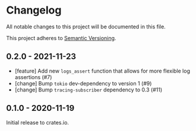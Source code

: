 # Changelog

All notable changes to this project will be documented in this file.

This project adheres to [Semantic Versioning](http://semver.org/spec/v2.0.0.html).


## 0.2.0 - 2021-11-23

- [feature] Add new `logs_assert` function that allows for more flexible log
  assertions (#7)
- [change] Bump `tokio` dev-dependency to version 1 (#9)
- [change] Bump `tracing-subscriber` dependency to 0.3 (#11)

## 0.1.0 - 2020-11-19

Initial release to crates.io.
